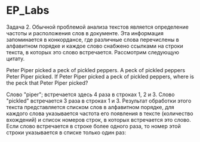 # EP_Labs
Задача 2. Обычной проблемой анализа текстов является определение частоты и расположения слов в
документе. Эта информация запоминается в конкордансе, где различные слова перечислены в
алфавитном порядке и каждое слово снабжено ссылками на строки текста, в которых это слово
встречается. Рассмотрим следующую цитату.

Peter Piper picked a peck of pickled peppers. A peck of pickled
peppers Peter Piper picked. If Peter Piper picked a peck of
pickled peppers, where is the peck that Peter Piper picked?

Слово "piper"; встречается здесь 4 раза в строках 1, 2 и 3. Слово "pickled" встречается 3 раза в
строках 1 и 3. Результат обработки этого текста представляется списком слов в алфавитном порядке,
для каждого слова указывается частота его появления в тексте (количество вхождений) и список
номеров строк, в которых встречается это слово. Если слово встречается в строке более одного раза,
то номер этой строки указывается в списке только один раз:
